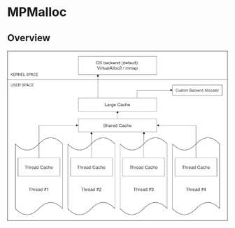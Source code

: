 # MPMalloc
## Overview
![overview_image](https://github.com/MarcelPiNacy/mpmalloc/blob/main/docs/overview_image.png)

